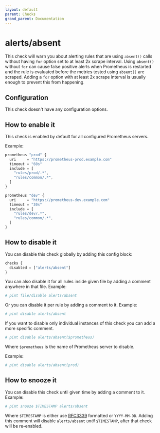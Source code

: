 ```yaml
---
layout: default
parent: Checks
grand_parent: Documentation
---
```


# alerts/absent

This check will warn you about alerting rules that are using `absent()` calls without having `for` option set
to at least 2x scrape interval.
Using `absent()` without `for` can cause false positive alerts when Prometheus is restarted and the rule
is evaluated before the metrics tested using `absent()` are scraped. Adding a `for` option with at least
2x scrape interval is usually enough to prevent this from happening.

## Configuration

This check doesn't have any configuration options.

## How to enable it

This check is enabled by default for all configured Prometheus servers.

Example:

```js
prometheus "prod" {
  uri     = "https://prometheus-prod.example.com"
  timeout = "60s"
  include = [
    "rules/prod/.*",
    "rules/common/.*",
  ]
}

prometheus "dev" {
  uri     = "https://prometheus-dev.example.com"
  timeout = "30s"
  include = [
    "rules/dev/.*",
    "rules/common/.*",
  ]
}
```

## How to disable it

You can disable this check globally by adding this config block:

```js
checks {
  disabled = ["alerts/absent"]
}
```

You can also disable it for all rules inside given file by adding
a comment anywhere in that file. Example:

```yaml
# pint file/disable alerts/absent
```

Or you can disable it per rule by adding a comment to it. Example:

```yaml
# pint disable alerts/absent
```

If you want to disable only individual instances of this check
you can add a more specific comment.

```yaml
# pint disable alerts/absent($prometheus)
```

Where `$prometheus` is the name of Prometheus server to disable.

Example:

```yaml
# pint disable alerts/absent(prod)
```

## How to snooze it

You can disable this check until given time by adding a comment to it. Example:

```yaml
# pint snooze $TIMESTAMP alerts/absent
```

Where `$TIMESTAMP` is either use [RFC3339](https://www.rfc-editor.org/rfc/rfc3339)
formatted  or `YYYY-MM-DD`.
Adding this comment will disable `alerts/absent` *until* `$TIMESTAMP`, after that
check will be re-enabled.
